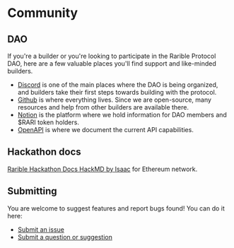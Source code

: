# Community

## DAO

If you're a builder or you're looking to participate in the Rarible Protocol DAO, here are a few valuable places you'll find support and like-minded builders.

- [Discord](https://discord.gg/3ByePUMAvB) is one of the main places where the DAO is being organized, and builders take their first steps towards building with the protocol.
- [Github](https://github.com/rarible) is where everything lives. Since we are open-source, many resources and help from other builders are available there.
- [Notion](https://rarible-protocol.notion.site/rarible-protocol/Rarible-Protocol-DAO-f89d6db21a9d4c199eb30051fceb9a0a) is the platform where we hold information for DAO members and $RARI token holders.
- [OpenAPI](https://api.rarible.org/v0.1/doc) is where we document the current API capabilities.

## Hackathon docs

[Rarible Hackathon Docs HackMD by Isaac](https://hackmd.io/ktJuljjGTA2TivezBXKA5g?view#Rarible-Hackathon-Docs) for Ethereum network.

## Submitting

You are welcome to suggest features and report bugs found! You can do it here:

- [Submit an issue](https://github.com/rarible/protocol/issues)
- [Submit a question or suggestion](https://github.com/rarible/protocol/discussions)
